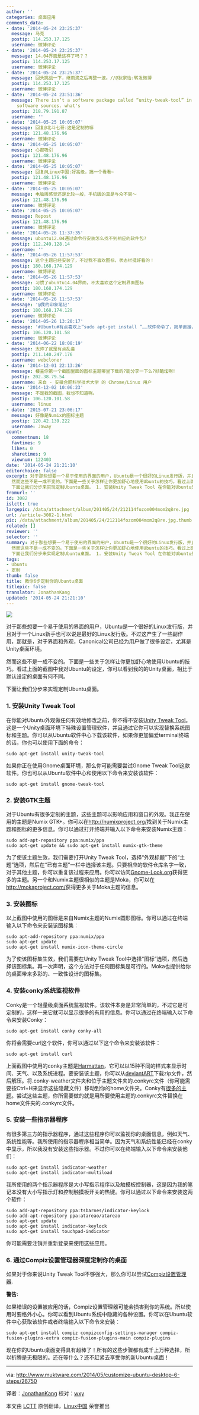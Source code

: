 ```yaml
---
author: ''
categories: 桌面应用
comments_data:
- date: '2014-05-24 23:25:37'
  message: 马克
  postip: 114.253.17.125
  username: 微博评论
- date: '2014-05-24 23:25:37'
  message: 14.04界面是这样了吗？？
  postip: 114.253.17.125
  username: 微博评论
- date: '2014-05-24 23:25:37'
  message: 回头挑战一下，继雨滴之后再整一波。//@狄家怡:转发微博
  postip: 114.253.17.125
  username: 微博评论
- date: '2014-05-24 23:51:36'
  message: There isn’t a software package called “unity-tweak-tool” in your current
    software sources. what's
  postip: 218.79.191.87
  username: ''
- date: '2014-05-25 10:05:07'
  message: 回复@北斗七哥:这是定制的嘛
  postip: 121.48.176.96
  username: 微博评论
- date: '2014-05-25 10:05:07'
  message: 心都吸引
  postip: 121.48.176.96
  username: 微博评论
- date: '2014-05-25 10:05:07'
  message: 回复@Linux中国:好高级，搞一个看看~
  postip: 121.48.176.96
  username: 微博评论
- date: '2014-05-25 10:05:07'
  message: 电脑版感觉还是比较一般，手机版的真是与众不同～
  postip: 121.48.176.96
  username: 微博评论
- date: '2014-05-25 10:05:07'
  message: Repost
  postip: 121.48.176.96
  username: 微博评论
- date: '2014-05-26 11:37:35'
  message: ubuntu12.04通过命令行安装怎么找不到相应的软件包?
  postip: 112.249.128.14
  username: ''
- date: '2014-05-26 11:57:53'
  message: 这个主题已经安装了，不过我不喜欢图标，状态栏挺好看的！
  postip: 180.168.174.129
  username: 微博评论
- date: '2014-05-26 11:57:53'
  message: 习惯了ubuntu14.04界面，不太喜欢这个定制界面图标
  postip: 180.168.174.129
  username: 微博评论
- date: '2014-05-26 11:57:53'
  message: '@我的印象笔记'
  postip: 180.168.174.129
  username: 微博评论
- date: '2014-05-26 13:20:17'
  message: '#Ubuntu#有点喜欢上”sudo apt-get install ”……软件命令了，简单直接，不用满世界找软件下载，也无病毒木马之忧 //@校长Ubuntu:转发微博'
  postip: 106.120.101.58
  username: 微博评论
- date: '2014-06-22 18:08:19'
  message: 太帅了就是有点乱套
  postip: 211.140.247.176
  username: webcloner
- date: '2014-12-01 22:13:26'
  message: 楼主你第一个截图里面的图标主题哪里下载的?能分享一下么?好酷炫啊!
  postip: 202.38.79.54
  username: 来自 - 安徽合肥科学技术大学 的 Chrome/Linux 用户
- date: '2014-12-02 10:06:23'
  message: 不是我的截图，我也不知道啊。
  postip: 106.120.101.58
  username: linux
- date: '2015-07-21 23:06:17'
  message: 好像是Numix的图标主题
  postip: 120.42.139.222
  username: Jaway
count:
  commentnum: 18
  favtimes: 9
  likes: 0
  sharetimes: 9
  viewnum: 122403
date: '2014-05-24 21:21:10'
editorchoice: false
excerpt: 对于那些想要一个易于使用的界面的用户，Ubuntu是一个很好的Linux发行版，并且对于一个Linux新手也可以说是最好的Linux发行版。不过这产生了一些副作用，那就是，对于界面和外观，Canonical公司已经为用户做了很多设定，尤其是Unity桌面环境。
  然而这些不是一成不变的。下面是一些关于怎样让你更加舒心地使用Ubuntu的技巧。看过上面的截图中我对Ubuntu的设定，你可以看到我的的Unity桌面，相比于默认设定的桌面有何不同。
  下面让我们分步来实现定制Ubuntu桌面。 1. 安装Unity Tweak Tool 在你能对Ubuntu外观做任何有效地修改之前，你不得
fromurl: ''
id: 3082
islctt: true
largepic: /data/attachment/album/201405/24/212114fozom004mom2q8re.jpg
url: /article-3082-1.html
pic: /data/attachment/album/201405/24/212114fozom004mom2q8re.jpg.thumb.jpg
related: []
reviewer: ''
selector: ''
summary: 对于那些想要一个易于使用的界面的用户，Ubuntu是一个很好的Linux发行版，并且对于一个Linux新手也可以说是最好的Linux发行版。不过这产生了一些副作用，那就是，对于界面和外观，Canonical公司已经为用户做了很多设定，尤其是Unity桌面环境。
  然而这些不是一成不变的。下面是一些关于怎样让你更加舒心地使用Ubuntu的技巧。看过上面的截图中我对Ubuntu的设定，你可以看到我的的Unity桌面，相比于默认设定的桌面有何不同。
  下面让我们分步来实现定制Ubuntu桌面。 1. 安装Unity Tweak Tool 在你能对Ubuntu外观做任何有效地修改之前，你不得
tags:
- Ubuntu
- 定制
thumb: false
title: 教你6步定制你的Ubuntu桌面
titlepic: false
translator: JonathanKang
updated: '2014-05-24 21:21:10'
---
```


![](/data/attachment/album/201405/24/212114fozom004mom2q8re.jpg)


对于那些想要一个易于使用的界面的用户，Ubuntu是一个很好的Linux发行版，并且对于一个Linux新手也可以说是最好的Linux发行版。不过这产生了一些副作用，那就是，对于界面和外观，Canonical公司已经为用户做了很多设定，尤其是Unity桌面环境。


然而这些不是一成不变的。下面是一些关于怎样让你更加舒心地使用Ubuntu的技巧。看过上面的截图中我对Ubuntu的设定，你可以看到我的的Unity桌面，相比于默认设定的桌面有何不同。


下面让我们分步来实现定制Ubuntu桌面。


### 1. 安装Unity Tweak Tool


在你能对Ubuntu外观做任何有效地修改之前，你不得不安装[Unity Tweak Tool](https://apps.ubuntu.com/cat/applications/unity-tweak-tool/)。这是一个Unity桌面环境下特殊设置管理软件，并且通过它你可以实现替换系统图标和主题。你可以从Ubuntu软件中心下载该软件，如果你更加偏爱terminal终端的话，你也可以使用下面的命令：



```
sudo apt-get install unity-tweak-tool

```

如果你正在使用Gnome桌面环境，那么你可能需要尝试Gnome Tweak Tool这款软件。你也可以从Ubuntu软件中心和使用以下命令来安装该软件：



```
sudo apt-get install gnome-tweak-tool

```

### 2. 安装GTK主题


对于Ubuntu有很多定制的主题，这些主题可以影响应用和窗口的外观。我正在使用的主题是Numix GTK+。你可以在<http://numixproject.org/>找到关于Numix主题和图标的更多信息。你可以通过打开终端并输入以下命令来安装Numix主题：



```
sudo add-apt-repository ppa:numix/ppa
sudo apt-get update && sudo apt-get install numix-gtk-theme

```

为了使该主题生效，我们需要打开Unity Tweak Tool，选择“外观标题”下的“主题”选项，然后在“已有主题”一栏中选择该主题。只要相应的软件仓库名字一致，对于其他主题，你可以重复该过程来应用。你可以访问[Gnome-Look.org](http://gnome-look.org/?xcontentmode=100)获得更多的主题。另一个和Numix主题很相似的主题是Moka，你可以在<http://mokaproject.com/>获得更多关于Moka主题的信息。


### 3. 安装图标


以上截图中使用的图标是来自Numix主题的Numix圆形图标。你可以通过在终端输入以下命令来安装该图标集：



```
sudo apt-add-repository ppa:numix/ppa
sudo apt-get update
sudo apt-get install numix-icon-theme-circle

```

为了使该图标集生效，我们需要在Unity Tweak Tool中选择“图标”选项，然后选择该图标集。再一次声明，这个方法对于任何图标集是可行的。Moka也提供给你的桌面带来多彩的、一致性设计的图标集。


### 4. 安装conky系统监视软件


Conky是一个轻量级桌面系统监视软件。该软件本身是非常简单的，不过它是可定制的，这样一来它就可以显示很多的有用的信息。你可以通过在终端输入以下命令来安装Conky：



```
sudo apt-get install conky conky-all

```

你将会需要curl这个软件，你可以通过以下这个命令来安装该软件：



```
sudo apt-get install curl

```

上面截图中使用的conky主题是[Harmattan](http://zagortenay333.deviantart.com/art/Conky-Harmattan-426662366)，它可以以15种不同的样式来显示时间、天气、以及系统进程。要安装该主题，你可以从[deviantART](http://www.deviantart.com/art/Conky-Harmattan-426662366)下载zip文件，然后解压。将.conky-weather文件夹和位于主题文件夹的.conkyrc文件（你可能需要按Ctrl+H来显示这些隐藏文件）移动到你的home文件夹。Conky有[很多的主题](http://www.deviantart.com/?qh=&section=&global=1&q=conky)。尝试这些主题，你所需要做的就是用所要使用主题的.conkyrc文件替换在home文件夹的.conkyrc文件。


### 5. 安装一些指示器程序


有很多第三方的指示器程序，通过这些程序你可以监视你的桌面信息，例如天气、系统性能等。我所使用的指示器程序相当简单。因为天气和系统性能已经在conky中显示，所以我没有安装这些指示器。不过你可以在终端输入以下命令来安装他们：



```
sudo apt-get install indicator-weather
sudo apt-get install indicator-multiload

```

我所使用的两个指示器程序是大小写指示程序以及触摸板控制器，这是因为我的笔记本没有大小写指示灯和控制触摸板开关的热键。你可以通过以下命令来安装这两个软件：



```
sudo add-apt-repository ppa:tsbarnes/indicator-keylock
sudo add-apt-repository ppa:atareao/atareao
sudo apt-get update
sudo apt-get install indicator-keylock
sudo apt-get install touchpad-indicator

```

你可能需要注销并重新登录来使用这些应用。


### 6. 通过Compiz设置管理器深度定制你的桌面


如果对于你来说Unity Tweak Tool不够强大，那么你可以尝试[Compiz设置管理器](https://apps.ubuntu.com/cat/applications/compizconfig-settings-manager/).


**警告:** 


如果错误的设置被应用的话，Compiz设置管理器可能会损害到你的系统。所以使用时要格外小心。你可以看到Ubuntu系统中隐藏的各种设置。你可以在Ubuntu软件中心获取该软件或者终端输入以下命令来安装：



```
sudo apt-get install compiz compizconfig-settings-manager compiz-fusion-plugins-extra compiz-fusion-plugins-main compiz-plugins

```

现在你的Ubuntu桌面变得具有超棒了！所有的这些步骤都有成千上万种选择，所以折腾是无极限的。还在等什么？还不赶紧去享受你的新Ubuntu桌面！




---


via: <http://www.muktware.com/2014/05/customize-ubuntu-desktop-6-steps/26750>


译者：[JonathanKang](https://github.com/JonathanKang) 校对：[wxy](https://github.com/wxy)


本文由 [LCTT](https://github.com/LCTT/TranslateProject) 原创翻译，[Linux中国](http://linux.cn/) 荣誉推出